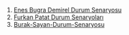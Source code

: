 1. [Enes Bugra Demirel Durum Senaryosu](Enes-Buğra-Demirel-Durum-senaryosu.pdf)
2. [Furkan Patat Durum Senaryoları](Furkan-Patat-Durum-Senaryoları.pdf)
3. [Burak-Sayan-Durum-Senaryosu](Burak-Sayan-Durum-Senaryosu.pdf)

